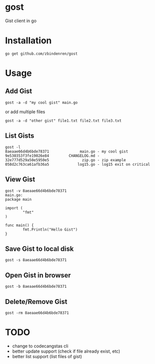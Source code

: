# gost
Gist client in go

# Installation
```
go get github.com/zbindenren/gost
```

# Usage

## Add Gist
```
gost -a -d "my cool gist" main.go
```
or add multiple files
```
gost -a -d "other gist" file1.txt file2.txt file3.txt
```
## List Gists
```
gost -l
8aeaae66d4b6bde78371              main.go - my cool gist
9e530353f3fe19026e84         CHANGELOG.md -
32e777d529a50e5950e5               zip.go - zip example
058d2c763ca61afb36a5             log15.go - log15 exit on critical
```
## View Gist
```
gost -v 8aeaae66d4b6bde78371
main.go:
package main

import (
        "fmt"
)

func main() {
        fmt.Println("Hello Gist")
}
```

## Save Gist to local disk
```
gost -s 8aeaae66d4b6bde78371
```

## Open Gist in browser
```
gost -b 8aeaae66d4b6bde78371
```

## Delete/Remove Gist
```
gost -rm 8aeaae66d4b6bde78371
```

# TODO
* change to codecangstas cli
* better update support (check if file already exist, etc)
* better list support (list files of gist)
